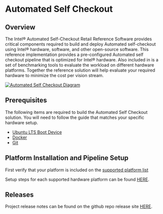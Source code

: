 # Automated Self Checkout

## Overview

The Intel® Automated Self-Checkout Retail Reference Software provides critical components required to build and deploy Automated self-checkout using Intel® hardware, software, and other open-source software. This reference implementation provides a pre-configured Automated self checkout pipeline that is optimized for Intel® hardware. Also included in is a set of benchmarking tools to evaluate the workload on different hardware platforms. Together the reference solution will help evaluate your required hardware to minimize the cost per vision stream.

[![Automated Self Checkout Diagram](./images/vision-checkout-1.0.png)](./images/vision-checkout-1.0.png)

## Prerequisites

The following items are required to build the Automated Self Checkout solution. You will need to follow the guide that matches your specific hardware setup.

- [Ubuntu LTS Boot Device](https://ubuntu.com/tutorials/install-ubuntu-desktop#3-create-a-bootable-usb-stick)
- [Docker](https://docs.docker.com/engine/install/ubuntu/)
- [Git](https://git-scm.com/download/linux)

## Platform Installation and Pipeline Setup

First verify that your platform is included on the [supported platform list](./platforms.md)

Setup steps for each supported hardware platform can be found [HERE](./hardwaresetup.md).

## Releases

Project release notes can be found on the github repo release site [HERE](https://github.com/intel-retail/Automated-self-checkout/releases).
